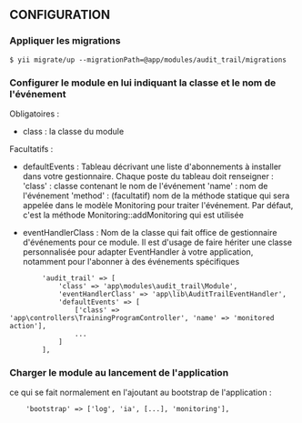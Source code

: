 CONFIGURATION
-------------

### Appliquer les migrations

```
$ yii migrate/up --migrationPath=@app/modules/audit_trail/migrations
```

### Configurer le module en lui indiquant la classe et le nom de l'événement

Obligatoires :

- class : la classe du module

Facultatifs :

- defaultEvents :
Tableau décrivant une liste d'abonnements à installer dans votre gestionnaire.
Chaque poste du tableau doit renseigner :
        'class' : classe contenant le nom de l'événement
        'name' : nom de l'événement
        'method' : (facultatif) nom de la méthode statique qui sera appelée dans le modèle Monitoring pour traiter l'événement. Par défaut,
            c'est la méthode Monitoring::addMonitoring qui est utilisée

- eventHandlerClass :
Nom de la classe qui fait office de gestionnaire d'événements pour ce module. Il est d'usage de faire hériter une classe personnalisée
pour adapter EventHandler à votre application, notamment pour l'abonner à des événements spécifiques

```
        'audit_trail' => [
            'class' => 'app\modules\audit_trail\Module',
            'eventHandlerClass' => 'app\lib\AuditTrailEventHandler',
            'defaultEvents' => [
                ['class' => 'app\controllers\TrainingProgramController', 'name' => 'monitored action'],
                ...
            ]
        ],
```

### Charger le module au lancement de l'application

ce qui se fait normalement en l'ajoutant au bootstrap de l'application :

```
    'bootstrap' => ['log', 'ia', [...], 'monitoring'],
```

